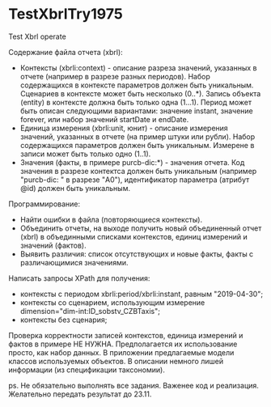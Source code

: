 # TestXbrlTry1975
Test Xbrl operate

Содержание файла отчета (xbrl):
- Контексты (xbrli:context) - описание разреза значений, указанных в отчете (например в разрезе разных периодов). 
	Набор содержащихся в контексте параметров должен быть уникальным. Сценариев в контексте может быть несколько (0..*). 
	Запись объекта (entity) в контексте должна быть только одна (1...1). 
	Период может быть описан следующими вариантами: значение instant, значение forever, или набор значений startDate и endDate.
- Единица измерения (xbrli:unit, юнит) - описание измерения значений, указанных в отчете (на пример штуки или рубли). 
	Набор содержащихся параметров должен быть уникальным. Измерене в записи может быть только одно (1..1).
- Значения (факты, в примере purcb-dic:*) - значения отчета. Код значения в разрезе контектса должен быть уникальным 
	(например "purcb-dic: " в разрезе "A0"), идентификатор параметра (атрибут @id) должен быть уникальным.

Программирование:
- Найти ошибки в файла (повторяющиеся контексты).
- Объединить отчеты, на выходе получить новый объединенный отчет (xbrl) в объединными списками контекстов, единиц измерений и значений (фактов).
- Выявить различия: список отсутствующих и новые факты, факты с различающимися значениями.

Написать запросы XPath для получения:
- контексты с периодом xbrli:period/xbrli:instant, равным "2019-04-30";
- контексты со сценарием, использующим измерение dimension="dim-int:ID_sobstv_CZBTaxis";
- контексты без сценария;


Проверка корректности записей контекстов, единица измерений и фактов в примере НЕ НУЖНА. Предполагается их использование просто, как набор данных.
В приложении предлагаемые модели классов используемых объектов. В описании немного лишей информации (из спецификации таксономии).

ps. Не обязательно выполнять все задания. Важенее код и реализация. Желательно передать результат до 23.11.
